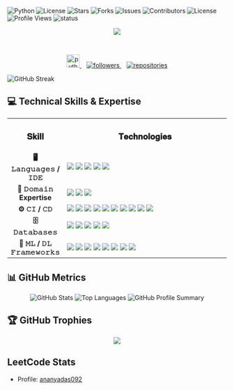 
  ![Python](https://img.shields.io/badge/Python-3.11+-3776AB?style=flat&logo=python&logoColor=white)
  ![License](https://img.shields.io/github/license/ananyadas2607/ananyadas2607)
  ![Stars](https://img.shields.io/github/stars/ananyadas2607/ananyadas2607?style=flat&logo=github&logoColor=white&label=Stars&labelColor=181717&color=E3B341)
  ![Forks](https://img.shields.io/github/forks/ananyadas2607/ananyadas2607?style=flat&logo=github&logoColor=white&label=Forks&labelColor=181717&color=238636)
  ![Issues](https://img.shields.io/github/issues/ananyadas2607/ananyadas2607?style=flat&logo=github&logoColor=yellow&label=Issues&labelColor=181717&color=dd4b39)
  ![Contributors](https://img.shields.io/github/contributors/ananyadas2607/ananyadas2607?style=flat&logo=github&logoColor=white&label=Contributors&labelColor=181717&color=238636)
  ![License](https://img.shields.io/github/license/ananyadas2607/ananyadas2607?style=flat&logo=github&logoColor=white&label=License&labelColor=181717&color=2188ff)
  ![Profile Views](https://komarev.com/ghpvc/?username=ananyadas2607&color=blue&style=flat-square&label=Profile+Views)
  ![status](https://img.shields.io/badge/status-updating-brightgreen)
  
<p align="center">
  <a href="https://github.com/ananyadas2607/readme-typing-svg">
    <img src="https://readme-typing-svg.demolab.com/?lines=Full-stack+web+developer;Product+Manager;Experienced+UI%2FUX+Designer;6+years+of+coding+experience;Previous+AI+researcher;Always+Learning+new+things&font=Fira+Code&center=true&width=440&height=45&color=f75c7e&vCenter=true&pause=1000&size=22" />
  </a>
</p>


<!-- Social icons section -->

<br/>

<!-- Social badges section -->
<!-- Badges with custom icons - https://github.com/DenverCoder1/custom-icon-badges -->
<!-- View counter - https://github.com/DenverCoder1/Simple-View-Counter -->
<p align="center">
  <a href="#">
    <img alt="python" title="Python" 
         src="https://cdn.jsdelivr.net/gh/devicons/devicon/icons/python/python-original.svg" width="30"/>
</a>
  &nbsp;&nbsp;
  <a href="https://github.com/ananyadas2607?tab=followers">
    <img alt="followers" title="Follow me on Github" 
         src="https://img.shields.io/github/followers/ananyadas2607?style=for-the-badge&color=236ad3&labelColor=1155ba&logo=github&logoColor=white&border_radius=15"/>
  </a>
  &nbsp;&nbsp;
  <a href="https://github.com/ananyadas2607?tab=repositories">
    <img alt="repositories" title="My Repositories" 
         src="https://img.shields.io/badge/Repos-35+-purple?style=for-the-badge&logo=github&logoColor=white&border_radius=15"/>
  </a>
</p>

<!--Github streak-->


![GitHub Streak](https://streak-stats.demolab.com/?user=ananyadas2607&theme=dracula&count_private=true)

## 💻 Technical Skills & Expertise

<table>
  <tr>
    <th width="20%" align="center"><h3>𝐒𝐤𝐢𝐥𝐥</h3></th>
    <th align="center"><h3>𝐓𝐞𝐜𝐡𝐧𝐨𝐥𝐨𝐠𝐢𝐞𝐬</h3></th>
  </tr>
  <tr>
    <td align="center"><b>🖥️ 𝙻𝚊𝚗𝚐𝚞𝚊𝚐𝚎𝚜 / 𝙸𝙳𝙴</b></td>
    <td>
      <img src="https://img.shields.io/badge/Python-3776AB?style=for-the-badge&logo=python&logoColor=white" />
      <img src="https://img.shields.io/badge/JavaScript-F7DF1E?style=for-the-badge&logo=javascript&logoColor=black" />
      <img src="https://img.shields.io/badge/Next.js-000000?style=for-the-badge&logo=nextdotjs&logoColor=white" />
      <img src="https://img.shields.io/badge/C-A8B9CC?style=for-the-badge&logo=c&logoColor=white" />
      <img src="https://img.shields.io/badge/C++-00599C?style=for-the-badge&logo=cplusplus&logoColor=white" />
    </td>
  </tr>
  <tr>
    <td align="center"><b>🧠 𝙳𝚘𝚖𝚊𝚒𝚗 Expertise</b></td>
    <td>
      <img src="https://img.shields.io/badge/Computer%20Science-FF9800?style=for-the-badge" />
      <img src="https://img.shields.io/badge/Software%20Development-FF5722?style=for-the-badge" />
      <img src="https://img.shields.io/badge/Amateur%20ML%20Enthusiast-9C27B0?style=for-the-badge" />
    </td>
  </tr>
  <tr>
    <td align="center"><b>⚙️ 𝙲𝙸 / 𝙲𝙳</b></td>
    <td>
      <img src="https://img.shields.io/badge/Markdown-000000?style=for-the-badge&logo=markdown&logoColor=white" />
      <img src="https://img.shields.io/badge/Git-F05032?style=for-the-badge&logo=git&logoColor=white" />
      <img src="https://img.shields.io/badge/GitHub-181717?style=for-the-badge&logo=github&logoColor=white" />
      <img src="https://img.shields.io/badge/GitLab-FCA121?style=for-the-badge&logo=gitlab&logoColor=white" />
      <img src="https://img.shields.io/badge/Docker-2496ED?style=for-the-badge&logo=docker&logoColor=white" />
      <img src="https://img.shields.io/badge/VS%20Code-007ACC?style=for-the-badge&logo=visualstudiocode&logoColor=white" />
      <img src="https://img.shields.io/badge/GitHub%20Actions-2088FF?style=for-the-badge&logo=githubactions&logoColor=white" />
      <img src="https://img.shields.io/badge/Jenkins-D24939?style=for-the-badge&logo=jenkins&logoColor=white" />
      <img src="https://img.shields.io/badge/CircleCI-343434?style=for-the-badge&logo=circleci&logoColor=white" />
      <img src="https://img.shields.io/badge/Travis%20CI-3EAAAF?style=for-the-badge&logo=travisci&logoColor=white" />
    </td>
  </tr>
  <tr>
    <td align="center"><b>🗄️ 𝙳𝚊𝚝𝚊𝚋𝚊𝚜𝚎𝚜</b></td>
    <td>
      <img src="https://img.shields.io/badge/MySQL-4479A1?style=for-the-badge&logo=mysql&logoColor=white" />
      <img src="https://img.shields.io/badge/PostgreSQL-4169E1?style=for-the-badge&logo=postgresql&logoColor=white" />
      <img src="https://img.shields.io/badge/MongoDB-47A248?style=for-the-badge&logo=mongodb&logoColor=white" />
      <img src="https://img.shields.io/badge/Redis-DC382D?style=for-the-badge&logo=redis&logoColor=white" />
      <img src="https://img.shields.io/badge/DynamoDB-4053D6?style=for-the-badge&logo=amazon-dynamodb&logoColor=white" />
    </td>
  </tr>
  <tr>
    <td align="center"><b>🧪 𝙼𝙻 / 𝙳𝙻 𝙵𝚛𝚊𝚖𝚎𝚠𝚘𝚛𝚔𝚜</b></td>
    <td>
      <img src="https://img.shields.io/badge/Jupyter-F37626?style=for-the-badge&logo=jupyter&logoColor=white" />
      <img src="https://img.shields.io/badge/PyTorch-EE4C2C?style=for-the-badge&logo=pytorch&logoColor=white" />
      <img src="https://img.shields.io/badge/pandas-150458?style=for-the-badge&logo=pandas&logoColor=white" />
      <img src="https://img.shields.io/badge/NumPy-013243?style=for-the-badge&logo=numpy&logoColor=white" />
      <img src="https://img.shields.io/badge/ChatGPT-412991?style=for-the-badge&logo=openai&logoColor=white" />
      <img src="https://img.shields.io/badge/OpenCV-5C3EE8?style=for-the-badge&logo=opencv&logoColor=white" />
      <img src="https://img.shields.io/badge/Matplotlib-3776AB?style=for-the-badge&logo=python&logoColor=white" />
      <img src="https://img.shields.io/badge/Plotly-3F4F75?style=for-the-badge&logo=plotly&logoColor=white" />
    </td>
  </tr>
  <tr>
  
</tr>

</table>

## 📊 GitHub Metrics

<div align="center">
  <img src="https://github-readme-stats.vercel.app/api?username=ananyadas2607&show_icons=true&theme=radical" alt="GitHub Stats" />
  
  <img src="https://github-readme-stats.vercel.app/api/top-langs/?username=ananyadas2607&layout=compact&theme=radical&hide_border=true" alt="Top Languages" />
  
  <img src="https://github-profile-summary-cards.vercel.app/api/cards/profile-details?username=ananyadas2607&theme=radical" alt="GitHub Profile Summary" />

 

</div>

## 🏆 GitHub Trophies

<p align="center">
  <a href="https://github.com/ryo-ma/github-profile-trophy">
    <img src="https://github-profile-trophy.vercel.app/?username=ananyadas2607&theme=algolia&column=7&no-bg=true&no-frame=true" />
  </a>
</p>

## LeetCode Stats
- Profile: [ananyadas092](https://leetcode.com/ananyadas092/)



<!--
**ananyadas2607/ananyadas2607** is a ✨ _special_ ✨ repository because its `README.md` (this file) appears on your GitHub profile.

Here are some ideas to get you started:

- 🔭 I’m currently working on ...
- 🌱 I’m currently learning ...
- 👯 I’m looking to collaborate on ...
- 🤔 I’m looking for help with ...
- 💬 Ask me about ...
- 📫 How to reach me: ...
- 😄 Pronouns: ...
- ⚡ Fun fact: ...
-->
